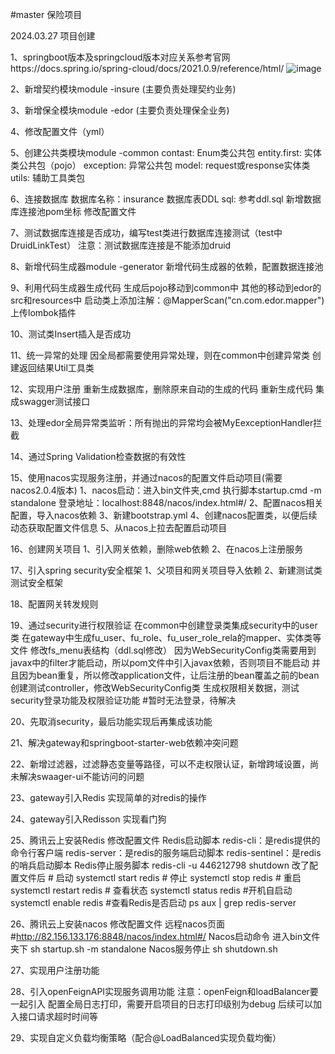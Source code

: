 #master 
保险项目

2024.03.27 项目创建

1、springboot版本及springcloud版本对应关系参考官网https://docs.spring.io/spring-cloud/docs/2021.0.9/reference/html/
![image](https://github.com/fu-yuqi/insurance/assets/73983307/c209eb7f-3c64-4f54-ab05-91d455d7e40a)

2、新增契约模块module -insure (主要负责处理契约业务)

3、新增保全模块module -edor (主要负责处理保全业务)

4、修改配置文件（yml）

5、创建公共类模块module -common
    contast: Enum类公共包
    entity.first: 实体类公共包（pojo）
    exception: 异常公共包
    model: request或response实体类
    utils: 辅助工具类包
    
6、连接数据库
    数据库名称：insurance
    数据库表DDL sql: 参考ddl.sql
    新增数据库连接池pom坐标
    修改配置文件
    
7、测试数据库连接是否成功，编写test类进行数据库连接测试（test中DruidLinkTest）
注意：测试数据库连接是不能添加druid

8、新增代码生成器module -generator
    新增代码生成器的依赖，配置数据连接池

9、利用代码生成器生成代码
    生成后pojo移动到common中
    其他的移动到edor的src和resources中
    启动类上添加注解：@MapperScan("cn.com.edor.mapper")
    上传lombok插件

10、测试类Insert插入是否成功

11、统一异常的处理
    因全局都需要使用异常处理，则在common中创建异常类
    创建返回结果Util工具类

12、实现用户注册
    重新生成数据库，删除原来自动的生成的代码
    重新生成代码
    集成swagger测试接口

13、处理edor全局异常类监听：所有抛出的异常均会被MyEexceptionHandler拦截

14、通过Spring Validation检查数据的有效性
    
15、使用nacos实现服务注册，并通过nacos的配置文件启动项目(需要nacos2.0.4版本)
    1、nacos启动：进入bin文件夹,cmd 执行脚本startup.cmd -m standalone    登录地址：localhost:8848/nacos/index.html#/
    2、配置nacos相关配置，导入nacos依赖
    3、新建bootstrap.yml
    4、创建nacos配置类，以便后续动态获取配置文件信息
    5、从nacos上拉去配置启动项目

16、创建网关项目
    1、引入网关依赖，删除web依赖
    2、在nacos上注册服务

17、引入spring security安全框架
    1、父项目和网关项目导入依赖
    2、新建测试类测试安全框架

18、配置网关转发规则

19、通过security进行权限验证
    在common中创建登录类集成security中的user类
    在gateway中生成fu_user、fu_role、fu_user_role_rela的mapper、实体类等文件
    修改fs_menu表结构（ddl.sql修改）
    因为WebSecurityConfig类需要用到javax中的filter才能启动，所以pom文件中引入javax依赖，否则项目不能启动
    并且因为bean重复，所以修改application文件，让后注册的bean覆盖之前的bean
    创建测试controller，修改WebSecurityConfig类
    生成权限相关数据，测试security登录功能及权限验证功能
    #暂时无法登录，待解决

20、先取消security，最后功能实现后再集成该功能

21、解决gateway和springboot-starter-web依赖冲突问题

22、新增过滤器，过滤静态变量等路径，可以不走权限认证，新增跨域设置，尚未解决swaager-ui不能访问的问题

23、gateway引入Redis 实现简单的对redis的操作

24、gateway引入Redisson 实现看门狗

25、腾讯云上安装Redis 修改配置文件
    Redis启动脚本
    redis-cli：是redis提供的命令行客户端
    redis-server：是redis的服务端启动脚本
    redis-sentinel：是redis的哨兵启动脚本
    Redis停止服务脚本
    redis-cli -u 446212798 shutdown
    改了配置文件后
    # 启动
    systemctl start redis
    # 停止
    systemctl stop redis
    # 重启
    systemctl restart redis
    # 查看状态
    systemctl status redis
    #开机自启动
    systemctl enable redis
    #查看Redis是否启动
    ps aux | grep redis-server

26、腾讯云上安装nacos 修改配置文件 远程nacos页面#http://82.156.133.176:8848/nacos/index.html#/
    Nacos启动命令 进入bin文件夹下
    sh startup.sh -m standalone
    Nacos服务停止
    sh shutdown.sh

27、实现用户注册功能

28、引入openFeignAPI实现服务调用功能
    注意：openFeign和loadBalancer要一起引入
    配置全局日志打印，需要开启项目的日志打印级别为debug
    后续可以加入接口请求超时时间等

29、实现自定义负载均衡策略（配合@LoadBalanced实现负载均衡）